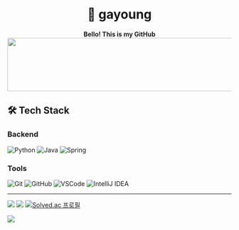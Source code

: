 <div align="center">

  <h1>🐶 gayoung</h1>
  <strong>Bello! This is my GitHub</strong>

</div>



<a href="https://www.gitanimals.org/en_US?utm_medium=image&utm_source=gayo73&utm_content=line">
  <img
    src="https://render.gitanimals.org/lines/gayo73?pet-id=746411418525997656"
    width="600"
    height="120"
  />
</a>
  
<!--
 <img align="right" width="23" src="" />
-->
  

<div align="left">

## 🛠 Tech Stack

### Backend
![Python](https://img.shields.io/badge/Python-1572B6?style=flat&logo=css3&logoColor=white)
![Java](https://img.shields.io/badge/Java-007396?style=flat&logo=java&logoColor=white)
![Spring](https://img.shields.io/badge/Spring-6DB33F?style=flat&logo=spring&logoColor=white)

### Tools
![Git](https://img.shields.io/badge/Git-F05032?style=flat&logo=git&logoColor=white)
![GitHub](https://img.shields.io/badge/GitHub-181717?style=flat&logo=github&logoColor=white)
![VSCode](https://img.shields.io/badge/VSCode-007ACC?style=flat&logo=visualstudiocode&logoColor=white)
![IntelliJ IDEA](https://img.shields.io/badge/IntelliJ_IDEA-000000?style=flat&logo=intellijidea&logoColor=white)

---

<a href="https://www.notion.so/1fc3eee2242c8099b206e4d57278ccc4?source=copy_link"><img src="https://img.shields.io/badge/Notion-232323?style=badge&logo=Notion&logoColor=white"/></a> 
<a href="https://www.instagram.com/ga0_0.4/"><img src="https://img.shields.io/badge/instagram-d62976?style=badge&logo=Instagram&logoColor=white"/></a> 
[![Solved.ac
프로필](http://mazassumnida.wtf/api/mini/generate_badge?boj=sgy7315)](https://solved.ac/sgy7315)

<img src="http://mazandi.herokuapp.com/api?handle=sgy7315&theme=warm"/>

